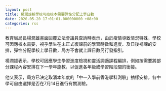 ```yaml
---
layout: post
title: 楊潤雄稱學校可按校本需要彈性分配上學日數
date: 2020-05-20 17:01:01.000000000 +08:00
categories: rss
---
```


教育局局長楊潤雄書面回覆立法會議員查詢時表示，由於疫情導致情況特殊，學校可因應校本需要，視乎學生在未正式復課前的學習時數和進度、及日後補課的安排，彈性分配學校上學日數，局方不會就上課日數另行發指引。

楊潤雄表示，學校可因應學生學習進度檢視和靈活調適課程編排，例如按需要將部分課程內容安排在下一學年施教，以促進各年級或學習階段間的銜接。

他又表示，局方已決定取消本年度的「中一入學前香港學科測驗」抽樣安排，各中學可自由選擇是否在7月14日進行有關測驗。
